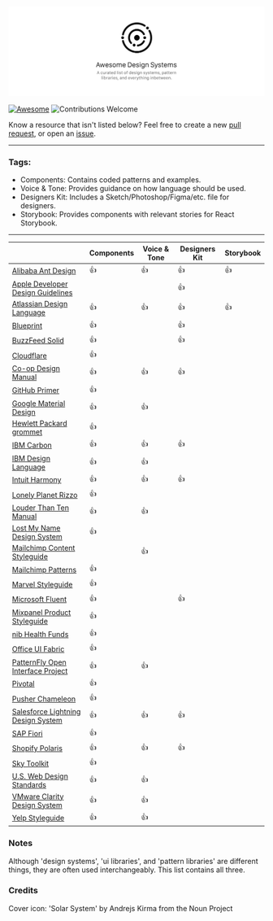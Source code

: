 ![cover](/cover.png)

[![Awesome](https://cdn.rawgit.com/sindresorhus/awesome/d7305f38d29fed78fa85652e3a63e154dd8e8829/media/badge.svg)](https://github.com/sindresorhus/awesome)
![Contributions Welcome](https://img.shields.io/badge/Contributions-welcome-blue.svg)

Know a resource that isn't listed below? Feel free to create a new [pull request](https://github.com/alexpate/awesome-design-systems/pulls), or open an [issue](https://github.com/alexpate/awesome-design-systems/issues/new).

- - -
### Tags:
- Components: Contains coded patterns and examples.
- Voice & Tone: Provides guidance on how language should be used.
- Designers Kit: Includes a Sketch/Photoshop/Figma/etc. file for designers.
- Storybook: Provides components with relevant stories for React Storybook.
- - -

|    | Components | Voice & Tone | Designers Kit | Storybook |
| ----- | ---------- | ------------ | ------ | --------- |
| [Alibaba Ant Design](https://ant.design) | 👍 | 👍 | 👍 | 👍 |
| [Apple Developer Design Guidelines](https://developer.apple.com/design/) |  |  | 👍 |  |
| [Atlassian Design Language](https://atlassian.design) | 👍 | 👍 | 👍 | 👍 |
| [Blueprint](http://blueprintjs.com/) | 👍 |  | 👍 |  |
| [BuzzFeed Solid](http://solid.buzzfeed.com/) | 👍 |  | 👍 |  |
| [Cloudflare](https://cloudflare.github.io/cf-ui/) | 👍 |  |  |  |
| [Co-op Design Manual](https://coop-design-manual.herokuapp.com/) | 👍 | 👍 | 👍 |  |
| [GitHub Primer](http://primercss.io/) | 👍 |  |  |  |
| [Google Material Design](https://material.io/) | 👍 | 👍 |  |  |
| [Hewlett Packard grommet](https://grommet.github.io) | 👍 |  |  |  |
| [IBM Carbon](http://carbondesignsystem.com/) | 👍 | 👍 | 👍 |  |
| [IBM Design Language](https://www.ibm.com/design/language/) | 👍 | 👍 |  |  |
| [Intuit Harmony](http://harmony.intuit.com/) | 👍 | 👍 | 👍 |  |
| [Lonely Planet Rizzo](http://rizzo.lonelyplanet.com/) | 👍 |  |  |  |
| [Louder Than Ten Manual](http://manual.louderthanten.com/) | 👍 | 👍 |  |  |
| [Lost My Name Design System](http://design-system.lostmy.name/) | 👍 |  |  |  |
| [Mailchimp Content Styleguide](http://styleguide.mailchimp.com/) |  | 👍 |  |  |
| [Mailchimp Patterns](http://ux.mailchimp.com/patterns) | 👍 |  |  |  |
| [Marvel Styleguide](https://marvelapp.com/styleguide) | 👍 |  |  |  |
| [Microsoft Fluent](http://fluent.microsoft.com/) | 👍 |  | 👍 |  |
| [Mixpanel Product Styleguide](http://mixpanel.github.io/mixpanel-common/examples/style-guide-new) | 👍 |  |  |  |
| [nib Health Funds](https://design.nib.com.au/) | 👍 |  |  |  |
| [Office UI Fabric](https://dev.office.com/fabric) | 👍 |  |  |  |
| [PatternFly Open Interface Project](https://www.patternfly.org/) | 👍 | 👍 |  |  |
| [Pivotal](http://styleguide.pivotal.io/) | 👍 |  |  |  |
| [Pusher Chameleon](http://pusher.github.io/chameleon/) | 👍 |  |  |  |
| [Salesforce Lightning Design System](https://www.lightningdesignsystem.com) | 👍 | 👍 | 👍 |  |
| [SAP Fiori](https://experience.sap.com/fiori-design/) | 👍 |  |  |  |
| [Shopify Polaris](https://polaris.shopify.com) | 👍 | 👍 | 👍 |  |
| [Sky Toolkit](https://www.sky.com/toolkit) | 👍 |  |  |  |
| [U.S. Web Design Standards](https://standards.usa.gov/) | 👍 | 👍 |  |  |
| [VMware Clarity Design System](https://vmware.github.io/clarity/) | 👍 | 👍 |  |  |
| [Yelp Styleguide](http://yelp.com/styleguide) | 👍 | 👍 |  |  |


### Notes
Although 'design systems', 'ui libraries', and 'pattern libraries' are different things, they are often used interchangeably. This list contains all three.

### Credits
Cover icon: 'Solar System' by Andrejs Kirma from the Noun Project
